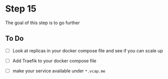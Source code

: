 # Step 15

The goal of this step is to go further


## To Do
- [ ] Look at replicas in your docker compose file and see if you can scale up
- [ ] Add Traefik to your docker compose file
- [ ] make your service available under `*.vcap.me`

